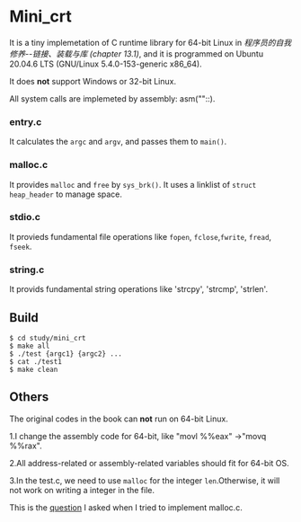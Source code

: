 # Mini_crt
It is a tiny implemetation of C runtime library for 64-bit Linux in *程序员的自我修养--链接、装载与库 (chapter 13.1)*, and it is programmed on Ubuntu 20.04.6 LTS (GNU/Linux 5.4.0-153-generic x86_64).

It does **not** support Windows or 32-bit Linux.

All system calls are implemeted by assembly: asm(""::).

### entry.c
It calculates the `argc` and `argv`, and passes them to `main()`.

### malloc.c
It provides `malloc` and `free` by `sys_brk()`. It uses a linklist of `struct heap_header` to manage space.

### stdio.c
It provieds fundamental file operations like `fopen`, `fclose`,`fwrite`, `fread`, `fseek`.

### string.c
It provids fundamental string operations like 'strcpy', 'strcmp', 'strlen'.


Build
---
```
$ cd study/mini_crt
$ make all
$ ./test {argc1} {argc2} ...
$ cat ./test1
$ make clean
```
Others
---
The original codes in the book can **not** run on 64-bit Linux. 

1.I change the assembly code for 64-bit, like "movl %%eax" ->"movq %%rax". 

2.All address-related or assembly-related variables should fit for 64-bit OS.

3.In the test.c, we need to use `malloc` for the integer `len`.Otherwise, it will not work on writing a integer in the file.

This is the [question](https://stackoverflow.com/questions/78215186/when-i-assigned-a-static-global-pointer-segmentation-fault-occurred?noredirect=1#comment137895688_78215186) I asked when I tried to implement malloc.c. 
